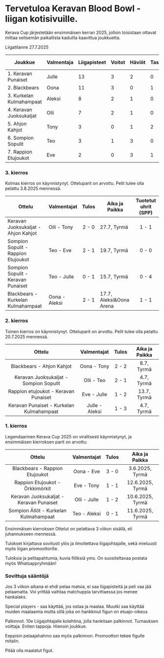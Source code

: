 # Tervetuloa Keravan Blood Bowl -liigan kotisivuille.
Kerava Cup järjestetään ensimmäisen kerran 2025, jolloin toisistaan ottavat mittaa seitsemän paikallista kaduilta kaavittua joukkuetta.

Liigatilanne 27.7.2025

| Joukkue                  | Valmentaja | Liigapisteet | Voitot | Häviöt | Tasapelit | Tehdyt Maalit | Kärsityt Maalit | Tuotetut uhrit | Kärsityt uhrit |
|--------------------------|------------|--------------|--------|--------|-----------|---------------|-----------------|----------------|----------------|
| 1. Keravan Punaiset      | Julle      | 13            | 3      | 2      | 0         | 6             | 6               | 14              | 8              |
| 2. Blackbears            | Oona       | 11            | 3      | 0      | 1         | 8             | 3               | 6              | 12              |
| 3. Kurkelan Kulmahampaat | Aleksi     | 8            | 2      | 1      | 0         | 5             | 3               | 5              | 4              |
| 4. Keravan Juoksukaljat  | Olli       | 7            | 2      | 1      | 0         | 5             | 3               | 8              | 5              |
| 5. Ahjon Kahjot           | Tony       | 3            | 0      | 1      | 2         | 3             | 4               | 7              | 4              |
| 6. Sompion Sopulit         | Teo        | 3            | 1      | 3      | 0         | 3             | 5               | 2              |10              |
| 7. Rappion Etujoukot     | Eve        | 2            | 0      | 3      | 1         | 2             | 5               | 5              | 5              |


### 3. kierros
Kolmas kierros on käynnistynyt. Otteluparit on arvottu.
Pelit tulee olla pelattu 3.8.2025 mennessä.

|                  Ottelu                 |  Valmentajat | Tulos | Aika ja Paikka | Tuotetut uhrit (SPP) |
|---------------------------------------|------------|:-----:|--------------|:--------------:|
| Keravan Juoksukaljat - Ahjon Kahjot          | Olli - Tony   | 2 - 0 | 27.7, Tyrmä| 1 - 1|
| Sompion Sopulit - Rappion Etujoukot         | Teo - Eve   | 2  -  1    |19.7, Tyrmä|0 - 0|
| Sompion Sopulit - Keravan Punaiset | Teo - Julle | 0 - 1 |15.7, Tyrmä|0 - 4|
| Blackbears - Kurkelan Kulmahampaat   | Oona - Aleksi |  2 - 1   |17.7, Aleksi&Oona Arena| 1 - 1|




### 2. kierros
Toinen kierros on käynnistynyt. Otteluparit on arvottu.
Pelit tulee olla pelattu 20.7.2025 mennessä.

|                  Ottelu                 |  Valmentajat | Tulos | Aika ja Paikka |
|:---------------------------------------:|:------------:|:-----:|:--------------:|
| Blackbears - Ahjon Kahjot          | Oona - Tony   | 2 - 2 | 8.7, Tyrmä|
| Keravan Juoksukaljat - Sompion Sopulit         | Olli - Teo   | 2 - 1     |4.7, Tyrmä|
| Rappion etujoukot - Keravan Punaiset | Eve - Julle | 1 - 2 |13.7, Tyrmä|
| Keravan Punaiset - Kurkelan Kulmahampaat   | Julle - Aleksi | 1 - 3   |4.7, Tyrmä|



### 1. kierros 
Legendaarinen Kerava Cup 2025 on virallisesti käynnistynyt, ja ensimmäisen kierroksen parit on arvottu:

|                  Ottelu                 |  Valmentajat | Tulos | Aika ja Paikka |
|:---------------------------------------:|:------------:|:-----:|:--------------:|
| Blackbears - Rappion Etujoukot          | Oona - Eve   | 3 - 0 | 3.6.2025, Tyrmä|
| Rappion Etujoukot - Örkkimörkit         | Eve - Tony   | 1 - 1    |12.6.2025, Tyrmä|
| Keravan Juoksukaljat - Keravan Punaiset | Olli - Julle | 1 - 2 |10.6.2025, Tyrmä|
| Sompion Ällöt - Kurkelan Kulmahampaat   | Teo - Aleksi | 0 - 1 |11.6.2025, Tyrmä|

Ensimmäisen kierroksen Ottelut on pelattava 3 viikon sisällä, eli juhannukseen mennessä. 

Tulokset kirjattava sovitusti ylös ja ilmoitettava liigajohtajalle, sekä mieluusti myös liigan promoottorille. 

Tuloksia ja pelitapahtumia, kuvia fiiliksiä yms. On suositeltavaa postata myös Whatsappryhmään!

### Sovittuja sääntöjä

Jos 3 viikon aikana ei ehdi pelaa matsia, ei saa liigapisteitä ja peli vaa jää pelaamatta. Voi yrittää vaihtaa matchuppia tarvittaessa jos menee hankalaks.

Special players - saa käyttää, jos ostaa ja maalaa. Muutki saa käyttää muiden maalaamia mutta sillä joka on hankkinut figun  on etuajo-oikeus

Palkinnot. 10e Liigajohtajalle kolehtina, jolla hankitaan palkinnot. Turnauksen voittaja. Eniten tappoja. Hienoin joukkue. 

Eeppisin pelaajahahmo saa myös palkinnon. Promoottori tekee figulle mitalin.

Pitää olla maalatut figut.
